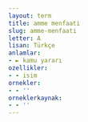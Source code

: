 ```yaml
---
layout: term
title: amme menfaati
slug: amme-menfaati
letter: A
lisan: Türkçe
anlamlar:
- ► kamu yararı
ozellikler:
- - isim
ornekler:
- - ''
orneklerkaynak:
- - ''
---
```


